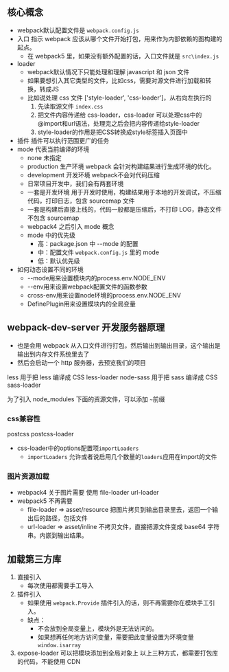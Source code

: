 ## 核心概念

- webpack默认配置文件是 `webpack.config.js`
- 入口 指示 webpack 应该从哪个文件开始打包，用来作为内部依赖的图构建的起点。
  - 在 webpack5 里，如果没有额外配置的话，入口文件就是 `src\index.js`
- loader
  - webpack默认情况下只能处理和理解 javascript 和 json 文件
  - 如果要想引入其它类型的文件，比如css，需要对源文件进行加载和转换，转成JS
  - 比如说处理 css 文件 ['style-loader', 'css-loader']，从右向左执行的
    1. 先读取源文件 `index.css`
    2. 把文件内容传递给 css-loader，css-loader 可以处理css中的@import和url语法，处理完之后会把内容传递给style-loader
    3. style-loader的作用是把CSS转换成style标签插入页面中
- 插件 插件可以执行范围更广的任务
- mode 代表当前编译的环境
  - none 未指定
  - production 生产环境 webpack 会针对构建结果进行生成环境的优化。
  - development 开发环境 webpack不会对代码压缩
  - 日常项目开发中，我们会有两套环境
  - 一套是开发环境 用于开发时使用，构建结果用于本地的开发调试，不压缩代码，打印日志，包含 sourcemap 文件
  - 一套是构建后直接上线的，代码一般都是压缩后，不打印 LOG，静态文件不包含 sourcemap
  - webpack4 之后引入 mode 概念
  - mode 中的优先级
    - 高：package.json 中 --mode 的配置
    - 中：配置文件 `webpack.config.js` 里的 mode
    - 低：默认优先级
- 如何动态设置不同的环境
  - --mode用来设置模块内的process.env.NODE_ENV
  - --env用来设置webpack配置文件的函数参数
  - cross-env用来设置node环境的process.env.NODE_ENV
  - DefinePlugin用来设置模块内的全局变量

## webpack-dev-server 开发服务器原理

- 也是会用 webpack 从入口文件进行打包，然后输出到输出目录，这个输出是输出到内存文件系统里去了
- 然后会启动一个 http 服务器，去预览我们的项目

less 用于把 less 编译成 CSS
less-loader
node-sass 用于把 sass 编译成 CSS
sass-loader

为了引入 node_modules 下面的资源文件，可以添加 `~`前缀

### css兼容性

postcss
postcss-loader

- css-loader中的options配置项`importLoaders`
  - `importLoaders` 允许或者说启用几个数量的`loaders`应用在import的文件

### 图片资源加载

- webpack4 关于图片需要 使用 file-loader url-loader
- webpack5 不再需要 
  - file-loader => asset/resource 把图片拷贝到输出目录里去，返回一个输出后的路径，包括文件
  - url-loader => asset/inline 不拷贝文件，直接把源文件变成 base64 字符串。内嵌到输出结果。

## 加载第三方库
1. 直接引入
   - 每次使用都需要手工导入
2. 插件引入
   - 如果使用 `webpack.Provide` 插件引入的话，则不再需要你在模块手工引入。
   - 缺点：
     - 不会放到全局变量上，模块外是无法访问的。
     - 如果想再任何地方访问变量，需要把此变量设置为环境变量 `window.isarray`
3. expose-loader 可以把模块添加到全局对象上
以上三种方式，都需要打包库的代码，不能使用 CDN
   